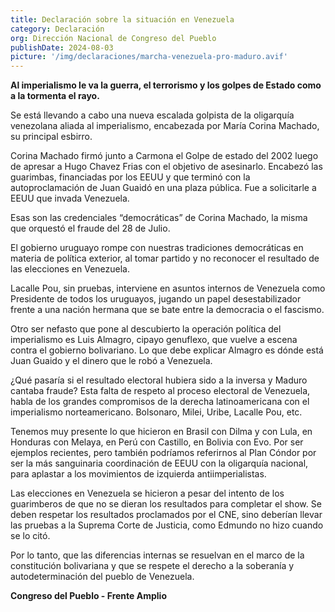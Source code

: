 ```yaml
---
title: Declaración sobre la situación en Venezuela
category: Declaración
org: Dirección Nacional de Congreso del Pueblo
publishDate: 2024-08-03
picture: '/img/declaraciones/marcha-venezuela-pro-maduro.avif'
---
```

**Al imperialismo le va la guerra, el terrorismo y los golpes de Estado como a la tormenta el rayo.**

Se está llevando a cabo una nueva escalada golpista de la oligarquía venezolana aliada al imperialismo, encabezada por María Corina Machado, su principal esbirro.

Corina Machado firmó junto a Carmona el Golpe de estado del 2002 luego de apresar a Hugo Chavez Frias con el objetivo de asesinarlo. Encabezó las guarimbas, financiadas por los EEUU y que terminó con la autoproclamación de Juan Guaidó en una plaza pública. Fue a solicitarle a EEUU que invada Venezuela.

Esas son las credenciales “democráticas” de Corina Machado, la misma que orquestó el fraude del 28 de Julio.

El gobierno uruguayo rompe con nuestras tradiciones democráticas en materia de política exterior, al tomar partido y no reconocer el resultado de las elecciones en Venezuela. 

Lacalle Pou, sin pruebas, interviene en asuntos internos de Venezuela como Presidente de todos los uruguayos, jugando un papel desestabilizador frente a una nación hermana que se bate entre la democracia o el fascismo.

Otro ser nefasto que pone al descubierto la operación política del imperialismo es Luis Almagro, cipayo genuflexo, que vuelve a escena contra el gobierno bolivariano. Lo que debe explicar Almagro es dónde está Juan Guaido y el dinero que le robó a Venezuela.

¿Qué pasaría si el resultado electoral hubiera sido a la inversa y Maduro cantaba fraude? Esta falta de respeto al proceso electoral de Venezuela, habla de los grandes compromisos de la derecha latinoamericana con el imperialismo norteamericano. Bolsonaro, Milei, Uribe, Lacalle Pou, etc. 

Tenemos muy presente lo que hicieron en Brasil con Dilma y con Lula, en Honduras con Melaya, en Perú con Castillo, en Bolivia con Evo. Por ser ejemplos recientes, pero también podríamos referirnos al Plan Cóndor por ser la más sanguinaria coordinación de EEUU con la oligarquía nacional, para aplastar a los movimientos de izquierda antiimperialistas.

Las elecciones en Venezuela se hicieron a pesar del intento de los guarimberos de que no se dieran los resultados para completar el show. Se deben respetar los resultados proclamados por el CNE, sino deberían llevar las pruebas a la Suprema Corte de Justicia, como Edmundo no hizo cuando se lo citó. 

Por lo tanto, que las diferencias internas se resuelvan en el marco de la constitución bolivariana y que se respete el derecho a la soberanía y autodeterminación del pueblo de Venezuela.

**Congreso del Pueblo - Frente Amplio**